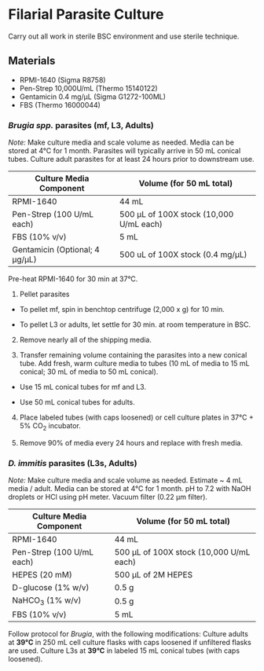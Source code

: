 # Filarial Parasite Culture

Carry out all work in sterile BSC environment and use sterile technique.

## Materials
- RPMI-1640 (Sigma R8758)   
- Pen-Strep 10,000U/mL (Thermo 15140122)  
- Gentamicin 0.4 mg/µL (Sigma G1272-100ML)  
- FBS (Thermo 16000044)


### ***Brugia spp.*** parasites (mf, L3, Adults)

*Note:* Make culture media and scale volume as needed. Media can be stored at 4°C for 1 month. Parasites will typically arrive in 50 mL conical tubes. Culture adult parasites for at least 24 hours prior to downstream use.

  | Culture Media Component              | Volume (for 50 mL total)               |
  |--------------------------------------|----------------------------------------|
  |RPMI-1640                             |44 mL                                   |
  |Pen-Strep (100 U/mL each)             |500 μL of 100X stock (10,000 U/mL each) |
  |FBS (10% v/v)                         |5 mL                                    |
  |Gentamicin (Optional; 4 μg/μL)        |500 uL of 100X stock (0.4 mg/μL)        |

Pre-heat RPMI-1640 for 30 min at 37°C.

1. Pellet parasites

  - To pellet mf, spin in benchtop centrifuge (2,000 x g) for 10 min.

  - To pellet L3 or adults, let settle for 30 min. at room temperature in BSC.

2. Remove nearly all of the shipping media.

3. Transfer remaining volume containing the parasites into a new conical tube. Add fresh, warm culture media to tubes (10 mL of media to 15 mL conical; 30 mL of media to 50 mL conical).

  - Use 15 mL conical tubes for mf and L3.

  - Use 50 mL conical tubes for adults.

4. Place labeled tubes (with caps loosened) or cell culture plates in 37°C + 5% CO<sub>2</sub> incubator.

5. Remove 90% of media every 24 hours and replace with fresh media.

### *D. immitis* parasites (L3s, Adults)

*Note:* Make culture media and scale volume as needed. Estimate ~ 4 mL media / adult. Media can be stored at 4°C for 1 month. pH to 7.2 with NaOH droplets or HCl using pH meter. Vacuum filter (0.22 μm filter).

  | Culture Media Component  | Volume (for 50 mL total) |
  |------------|-----------|
  |RPMI-1640 | 44 mL  |
  |Pen-Strep (100 U/mL each)   | 500 μL of 100X stock (10,000 U/mL each) |
  |HEPES (20 mM) | 500 μL of 2M HEPES |
  |D-glucose (1% w/v) | 0.5 g |
  |NaHCO<sub>3</sub> (1% w/v)| 0.5 g |
  |FBS (10% v/v) | 5 mL |

Follow protocol for *Brugia*, with the following modifications: Culture adults at **39°C** in 250 mL cell culture flasks with caps loosened if unfiltered flasks are used. Culture L3s at **39°C** in labeled 15 mL conical tubes (with caps loosened).
